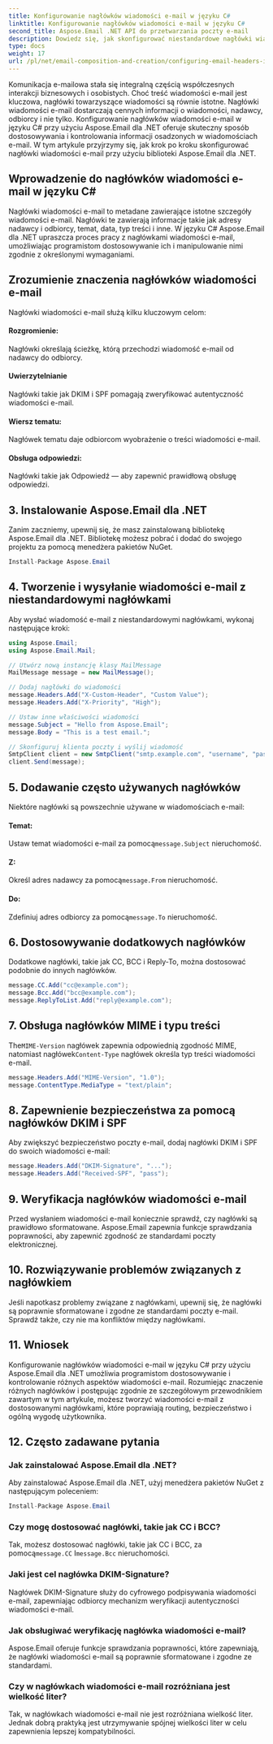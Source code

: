 ```yaml
---
title: Konfigurowanie nagłówków wiadomości e-mail w języku C#
linktitle: Konfigurowanie nagłówków wiadomości e-mail w języku C#
second_title: Aspose.Email .NET API do przetwarzania poczty e-mail
description: Dowiedz się, jak skonfigurować niestandardowe nagłówki wiadomości e-mail w języku C# przy użyciu Aspose.Email dla .NET. Przewodnik krok po kroku z dołączonym kodem źródłowym. Zwiększ kontrolę i bezpieczeństwo poczty e-mail.
type: docs
weight: 17
url: /pl/net/email-composition-and-creation/configuring-email-headers-in-csharp/
---
```


Komunikacja e-mailowa stała się integralną częścią współczesnych interakcji biznesowych i osobistych. Choć treść wiadomości e-mail jest kluczowa, nagłówki towarzyszące wiadomości są równie istotne. Nagłówki wiadomości e-mail dostarczają cennych informacji o wiadomości, nadawcy, odbiorcy i nie tylko. Konfigurowanie nagłówków wiadomości e-mail w języku C# przy użyciu Aspose.Email dla .NET oferuje skuteczny sposób dostosowywania i kontrolowania informacji osadzonych w wiadomościach e-mail. W tym artykule przyjrzymy się, jak krok po kroku skonfigurować nagłówki wiadomości e-mail przy użyciu biblioteki Aspose.Email dla .NET.

## Wprowadzenie do nagłówków wiadomości e-mail w języku C#

Nagłówki wiadomości e-mail to metadane zawierające istotne szczegóły wiadomości e-mail. Nagłówki te zawierają informacje takie jak adresy nadawcy i odbiorcy, temat, data, typ treści i inne. W języku C# Aspose.Email dla .NET upraszcza proces pracy z nagłówkami wiadomości e-mail, umożliwiając programistom dostosowywanie ich i manipulowanie nimi zgodnie z określonymi wymaganiami.

## Zrozumienie znaczenia nagłówków wiadomości e-mail

Nagłówki wiadomości e-mail służą kilku kluczowym celom:
#### Rozgromienie: 
Nagłówki określają ścieżkę, którą przechodzi wiadomość e-mail od nadawcy do odbiorcy.
#### Uwierzytelnianie
Nagłówki takie jak DKIM i SPF pomagają zweryfikować autentyczność wiadomości e-mail.
#### Wiersz tematu: 
Nagłówek tematu daje odbiorcom wyobrażenie o treści wiadomości e-mail.
#### Obsługa odpowiedzi: 
Nagłówki takie jak Odpowiedź — aby zapewnić prawidłową obsługę odpowiedzi.

## 3. Instalowanie Aspose.Email dla .NET

Zanim zaczniemy, upewnij się, że masz zainstalowaną bibliotekę Aspose.Email dla .NET. Bibliotekę możesz pobrać i dodać do swojego projektu za pomocą menedżera pakietów NuGet.

```csharp
Install-Package Aspose.Email
```

## 4. Tworzenie i wysyłanie wiadomości e-mail z niestandardowymi nagłówkami

Aby wysłać wiadomość e-mail z niestandardowymi nagłówkami, wykonaj następujące kroki:

```csharp
using Aspose.Email;
using Aspose.Email.Mail;

// Utwórz nową instancję klasy MailMessage
MailMessage message = new MailMessage();

// Dodaj nagłówki do wiadomości
message.Headers.Add("X-Custom-Header", "Custom Value");
message.Headers.Add("X-Priority", "High");

// Ustaw inne właściwości wiadomości
message.Subject = "Hello from Aspose.Email";
message.Body = "This is a test email.";

// Skonfiguruj klienta poczty i wyślij wiadomość
SmtpClient client = new SmtpClient("smtp.example.com", "username", "password");
client.Send(message);
```

## 5. Dodawanie często używanych nagłówków

Niektóre nagłówki są powszechnie używane w wiadomościach e-mail:

#### Temat: 
 Ustaw temat wiadomości e-mail za pomocą`message.Subject` nieruchomość.
#### Z: 
 Określ adres nadawcy za pomocą`message.From` nieruchomość.
#### Do: 
 Zdefiniuj adres odbiorcy za pomocą`message.To` nieruchomość.

## 6. Dostosowywanie dodatkowych nagłówków

Dodatkowe nagłówki, takie jak CC, BCC i Reply-To, można dostosować podobnie do innych nagłówków.

```csharp
message.CC.Add("cc@example.com");
message.Bcc.Add("bcc@example.com");
message.ReplyToList.Add("reply@example.com");
```

## 7. Obsługa nagłówków MIME i typu treści

 The`MIME-Version` nagłówek zapewnia odpowiednią zgodność MIME, natomiast nagłówek`Content-Type` nagłówek określa typ treści wiadomości e-mail.

```csharp
message.Headers.Add("MIME-Version", "1.0");
message.ContentType.MediaType = "text/plain";
```

## 8. Zapewnienie bezpieczeństwa za pomocą nagłówków DKIM i SPF

Aby zwiększyć bezpieczeństwo poczty e-mail, dodaj nagłówki DKIM i SPF do swoich wiadomości e-mail:

```csharp
message.Headers.Add("DKIM-Signature", "...");
message.Headers.Add("Received-SPF", "pass");
```

## 9. Weryfikacja nagłówków wiadomości e-mail

Przed wysłaniem wiadomości e-mail koniecznie sprawdź, czy nagłówki są prawidłowo sformatowane. Aspose.Email zapewnia funkcje sprawdzania poprawności, aby zapewnić zgodność ze standardami poczty elektronicznej.

## 10. Rozwiązywanie problemów związanych z nagłówkiem

Jeśli napotkasz problemy związane z nagłówkami, upewnij się, że nagłówki są poprawnie sformatowane i zgodne ze standardami poczty e-mail. Sprawdź także, czy nie ma konfliktów między nagłówkami.

## 11. Wniosek

Konfigurowanie nagłówków wiadomości e-mail w języku C# przy użyciu Aspose.Email dla .NET umożliwia programistom dostosowywanie i kontrolowanie różnych aspektów wiadomości e-mail. Rozumiejąc znaczenie różnych nagłówków i postępując zgodnie ze szczegółowym przewodnikiem zawartym w tym artykule, możesz tworzyć wiadomości e-mail z dostosowanymi nagłówkami, które poprawiają routing, bezpieczeństwo i ogólną wygodę użytkownika.

## 12. Często zadawane pytania

### Jak zainstalować Aspose.Email dla .NET?

Aby zainstalować Aspose.Email dla .NET, użyj menedżera pakietów NuGet z następującym poleceniem:
```csharp
Install-Package Aspose.Email
```

### Czy mogę dostosować nagłówki, takie jak CC i BCC?

 Tak, możesz dostosować nagłówki, takie jak CC i BCC, za pomocą`message.CC` I`message.Bcc` nieruchomości.

### Jaki jest cel nagłówka DKIM-Signature?

Nagłówek DKIM-Signature służy do cyfrowego podpisywania wiadomości e-mail, zapewniając odbiorcy mechanizm weryfikacji autentyczności wiadomości e-mail.

### Jak obsługiwać weryfikację nagłówka wiadomości e-mail?

Aspose.Email oferuje funkcje sprawdzania poprawności, które zapewniają, że nagłówki wiadomości e-mail są poprawnie sformatowane i zgodne ze standardami.

### Czy w nagłówkach wiadomości e-mail rozróżniana jest wielkość liter?

Tak, w nagłówkach wiadomości e-mail nie jest rozróżniana wielkość liter. Jednak dobrą praktyką jest utrzymywanie spójnej wielkości liter w celu zapewnienia lepszej kompatybilności.